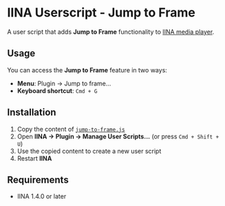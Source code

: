 # IINA Userscript - Jump to Frame

A user script that adds **Jump to Frame** functionality to [IINA media player](https://iina.io/).

## Usage

You can access the **Jump to Frame** feature in two ways:

- **Menu**: Plugin → Jump to frame...
- **Keyboard shortcut**: `Cmd + G`

## Installation

1. Copy the content of [`jump-to-frame.js`](https://github.com/bbeny123/iina-jump-to-frame/blob/main/jump-to-frame.js)  
2. Open **IINA → Plugin → Manage User Scripts...** (or press `Cmd + Shift + U`)  
3. Use the copied content to create a new user script  
4. Restart **IINA**

## Requirements

- IINA 1.4.0 or later
